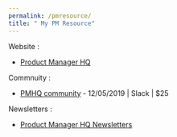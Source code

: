 ```yaml
---
permalink: /pmresource/
title: " My PM Resource"
---
```


Website : 
* [Product Manager HQ](https://www.productmanagerhq.com/)

Commnuity : 
* [PMHQ community](https://www.productmanagerhq.com/join-the-community/) - 12/05/2019 | Slack | $25

Newsletters : 
* [Product Manager HQ Newsletters](https://www.productmanagerhq.com/newsletter/)






